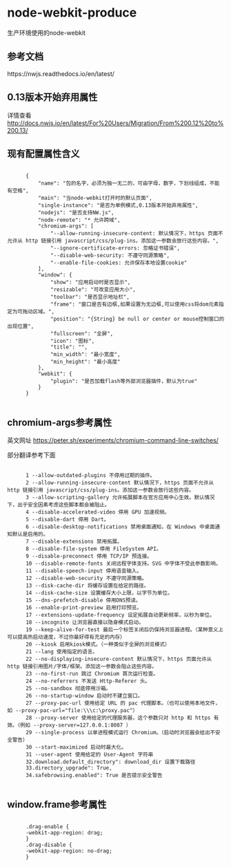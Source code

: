 # node-webkit-produce
生产环境使用的node-webkit
<div>
  <h2>参考文档</h2>
  <p>https://nwjs.readthedocs.io/en/latest/</p>
  <h2>0.13版本开始弃用属性</h2>
  <p>
      <span>详情查看</span>
      <a href="http://docs.nwjs.io/en/latest/For%20Users/Migration/From%200.12%20to%200.13/">http://docs.nwjs.io/en/latest/For%20Users/Migration/From%200.12%20to%200.13/</a>
  </p>
  <h2>现有配置属性含义</h2>
  <code>
      {
          "name": "包的名字，必须为独一无二的，可由字母，数字，下划线组成，不能有空格",
          "main": "当node-webkit打开时的默认页面",
          "single-instance": "是否为单例模式,0.13版本开始弃用属性",
          "nodejs": "是否支持NW.js",
          "node-remote": "* 允许跨域",
          "chromium-args": [
              "--allow-running-insecure-content: 默认情况下，https 页面不允许从 http 链接引用 javascript/css/plug-ins。添加这一参数会放行这些内容。",
              "--ignore-certificate-errors: 忽略证书错误",
              "--disable-web-security: 不遵守同源策略",
              "--enable-file-cookies: 允许保存本地设置cookie"
          ],
          "window": {
              "show": "应用启动时是否显示",
              "resizable": "可改变应用大小",
              "toolbar": "是否显示地址栏",
              "frame": "窗口是否有边框,如果设置为无边框,可以使用css将dom元素指定为可拖动区域。",
              "position": "{String} be null or center or mouse控制窗口的出现位置",
              "fullscreen": "全屏",
              "icon": "图标",
              "title": "",
              "min_width": "最小宽度",
              "min_height": "最小高度"
          },
          "webkit": {
              "plugin": "是否加载flash等外部浏览器插件，默认为true"
          }
      }
  </code>
  <h2>chromium-args参考属性</h2>
  <p>
      <span>英文网址</span>
      <a href="https://peter.sh/experiments/chromium-command-line-switches/">https://peter.sh/experiments/chromium-command-line-switches/</a>
  </p>
  <p>部分翻译参考下面</p>
  <code>
      1 --allow-outdated-plugins 不停用过期的插件。
      2 --allow-running-insecure-content 默认情况下，https 页面不允许从 http 链接引用 javascript/css/plug-ins。添加这一参数会放行这些内容。
      3 --allow-scripting-gallery 允许拓展脚本在官方应用中心生效。默认情况下，出于安全因素考虑这些脚本都会被阻止。
      4 --disable-accelerated-video 停用 GPU 加速视频。
      5 --disable-dart 停用 Dart。
      6 --disable-desktop-notifications 禁用桌面通知，在 Windows 中桌面通知默认是启用的。
      7 --disable-extensions 禁用拓展。
      8 --disable-file-system 停用 FileSystem API。
      9 --disable-preconnect 停用 TCP/IP 预连接。
      10 --disable-remote-fonts 关闭远程字体支持。SVG 中字体不受此参数影响。
      11 --disable-speech-input 停用语音输入。
      12 --disable-web-security 不遵守同源策略。
      13 --disk-cache-dir 将缓存设置在给定的路径。
      14 --disk-cache-size 设置缓存大小上限，以字节为单位。
      15 --dns-prefetch-disable 停用DNS预读。
      16 --enable-print-preview 启用打印预览。
      17 --extensions-update-frequency 设定拓展自动更新频率，以秒为单位。
      18 --incognito 让浏览器直接以隐身模式启动。
      19 --keep-alive-for-test 最后一个标签关闭后仍保持浏览器进程。（某种意义上可以提高热启动速度，不过你最好得有充足的内存）
      20 --kiosk 启用kiosk模式。（一种类似于全屏的浏览模式）
      21 --lang 使用指定的语言。
      22 --no-displaying-insecure-content 默认情况下，https 页面允许从 http 链接引用图片/字体/框架。添加这一参数会阻止这些内容。
      23 --no-first-run 跳过 Chromium 首次运行检查。
      24 --no-referrers 不发送 Http-Referer 头。
      25 --no-sandbox 彻底停用沙箱。
      26 --no-startup-window 启动时不建立窗口。
      27 --proxy-pac-url 使用给定 URL 的 pac 代理脚本。（也可以使用本地文件，如 --proxy-pac-url="file:\\\c:\proxy.pac"）
      28 --proxy-server 使用给定的代理服务器，这个参数只对 http 和 https 有效。（例如 --proxy-server=127.0.0.1:8087 ）
      29 --single-process 以单进程模式运行 Chromium。（启动时浏览器会给出不安全警告）
      30 --start-maximized 启动时最大化。
      31 --user-agent 使用给定的 User-Agent 字符串
      32.download.default_directory": download_dir 设置下载路径
      33.directory_upgrade": True,
      34.safebrowsing.enabled": True 是否提示安全警告
  </code>
  <h2>window.frame参考属性</h2>
  <code>
      .drag-enable {
      -webkit-app-region: drag;
      }
      .drag-disable {
      -webkit-app-region: no-drag;
      }
  </code>
</div>